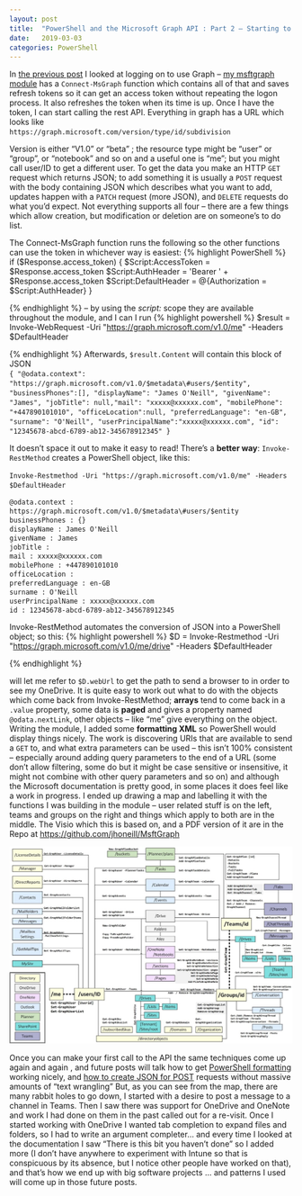 ```yaml
---
layout: post
title:  "PowerShell and the Microsoft Graph API : Part 2 – Starting to explore"
date:   2019-03-03
categories: PowerShell
---
```

In [the previous post](/powershell/2019/02/28/Graph-Signin-Oauth.html) I looked at logging on to use Graph – [my msftgraph
module](https://www.powershellgallery.com/packages/MsftGraph) has a
`Connect-MsGraph` function which contains all of that and saves refresh tokens so
it can get an access token without repeating the logon process. It also
refreshes the token when its time is up. Once I have the token, I can start
calling the rest API. Everything in graph has a URL which looks like  
`https://graph.microsoft.com/version/type/id/subdivision`

Version is either “V1.0” or “beta” ; the resource type might be “user” or
“group”, or “notebook” and so on and a useful one is “me”; but you might call
user/ID to get a different user. To get the data you make an HTTP `GET` request
which returns JSON; to add something it is usually a `POST` request with the body
containing JSON which describes what you want to add, updates happen with a
`PATCH` request (more JSON), and `DELETE` requests do what you’d expect. Not
everything supports all four – there are a few things which allow creation, but
modification or deletion are on someone’s to do list.

The Connect-MsGraph function runs the following so the other functions can use
the token in whichever way is easiest:
{% highlight PowerShell %}
    if ($Response.access_token) {
        $Script:AccessToken   = $Response.access_token
        $Script:AuthHeader    = 'Bearer ' + $Response.access_token
        $Script:DefaultHeader = @{Authorization = $Script:AuthHeader}
    }
    
{% endhighlight %}
– by using the *script:* scope they are available throughout the module, and I
can I run
{% highlight powershell %}
    $result = Invoke-WebRequest -Uri "https://graph.microsoft.com/v1.0/me" -Headers $DefaultHeader
    
{% endhighlight %}
Afterwards, `$result.Content` will contain this block of JSON   
`{ "@odata.context": "https://graph.microsoft.com/v1.0/$metadata\#users/$entity", "businessPhones":[], "displayName": "James O'Neill", "givenName": "James", "jobTitle": null,"mail": "xxxxx@xxxxxx.com", "mobilePhone": "+447890101010", "officeLocation":null, "preferredLanguage": "en-GB", "surname": "O'Neill", "userPrincipalName":"xxxxx@xxxxxx.com", "id": "12345678-abcd-6789-ab12-345678912345" }`

It doesn’t space it out to make it easy to read! There’s a **better way**: `Invoke-RestMethod` creates a PowerShell object, like this:

`Invoke-Restmethod -Uri "https://graph.microsoft.com/v1.0/me" -Headers $DefaultHeader`
```
@odata.context : https://graph.microsoft.com/v1.0/$metadata\#users/$entity
businessPhones : {}
displayName : James O'Neill
givenName : James
jobTitle :
mail : xxxxx@xxxxxx.com
mobilePhone : +447890101010
officeLocation :
preferredLanguage : en-GB
surname : O'Neill
userPrincipalName : xxxxx@xxxxxx.com
id : 12345678-abcd-6789-ab12-345678912345
```

Invoke-RestMethod automates the conversion of JSON into a PowerShell object; so this:
{% highlight powershell %}
    $D = Invoke-Restmethod -Uri "https://graph.microsoft.com/v1.0/me/drive" -Headers $DefaultHeader
    
{% endhighlight %}

will let me refer to `$D.webUrl` to get the path to send a browser to in order to
see my OneDrive. It is quite easy to work out what to do with the objects which come
back from Invoke-RestMethod; **arrays** tend to come back in a `.value` property, some
data is **paged** and gives a property named `@odata.nextLink`, other objects –
like “me” give everything on the object. Writing the module, I added some
**formatting XML** so PowerShell would display things nicely. The work is
discovering URIs that are available to send a `GET` to, and what extra parameters can
be used – this isn’t 100% consistent – especially around adding query parameters
to the end of a URL (some don’t allow filtering, some do but it might be case
sensitive or insensitive, it might not combine with other query parameters and
so on) and although the Microsoft documentation is pretty good, in some places
it does feel like a work in progress. I ended up drawing a map and labelling it
with the functions I was building in the module – user related stuff is on the
left, teams and groups on the right and things which apply to both are in the
middle. The Visio which this is based on, and a PDF version of it are in the Repo
at <https://github.com/jhoneill/MsftGraph>

![Graph API Relationships](/assets/Graph-relationships.jpg)

Once you can make your first call to the API the same techniques come up again
and again , and future posts will talk how to get [PowerShell formatting](/powershell/2019/03/06/TextWrangling3.html) working nicely, and [how to create JSON for POST](/powershell/2019/03/20/TextWrangling4.html) requests without massive amounts of
“text wrangling” But, as you can see from the map, there are many rabbit holes
to go down, I started with a desire to post a message to a channel in Teams.
Then I saw there was support for OneDrive and OneNote and work I had done on
them in the past called out for a re-visit. Once I started working with OneDrive
I wanted tab completion to expand files and folders, so I had to write an
argument completer… and every time I looked at the documentation I saw “There is
this bit you haven’t done” so I added more (I don’t have anywhere to experiment
with Intune so that is conspicuous by its absence, but I notice other people
have worked on that), and that’s how we end up with big software projects … and
patterns I used will come up in those future posts.

